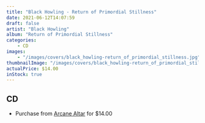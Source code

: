 ```yaml
---
title: "Black Howling - Return of Primordial Stillness"
date: 2021-06-12T14:07:59
draft: false
artist: "Black Howling"
album: "Return of Primordial Stillness"
categories:
    - CD
images:
    - "/images/covers/black_howling-return_of_primordial_stillness.jpg"
thumbnailImage: "/images/covers/black_howling-return_of_primordial_stillness-thumb.jpg"
actualPrice: $14.00
inStock: true
---
```


## CD
* Purchase from [Arcane Altar](https://arcanealtar.bigcartel.com/product/black-howling-return-of-primordial-stillness-cd) for $14.00
